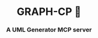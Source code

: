 <div>
    <h1 align="center"> GRAPH-CP 🎨</h1>
    <h3 align="center"> 
        A UML Generator MCP server
    </h3>
</div>